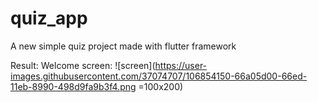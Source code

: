# quiz_app

A new simple quiz project made with flutter framework 

Result:
  Welcome screen:
  ![screen](https://user-images.githubusercontent.com/37074707/106854150-66a05d00-66ed-11eb-8990-498d9fa9b3f4.png =100x200)
